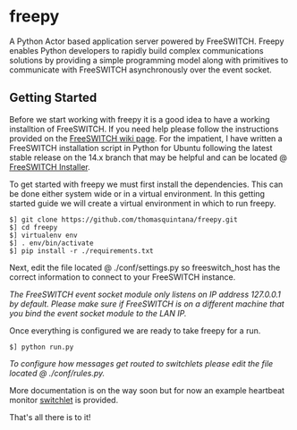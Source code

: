 freepy
======

A Python Actor based application server powered by FreeSWITCH. Freepy enables Python developers to rapidly build complex communications solutions by providing a simple programming model along with primitives to communicate with FreeSWITCH asynchronously over the event socket.

Getting Started
---------------

Before we start working with freepy it is a good idea to have a working installtion of FreeSWITCH. If you need help please follow the instructions provided on the [FreeSWITCH wiki page](http://wiki.freeswitch.org/wiki/Download_%26_Installation_Guide). For the impatient, I have written a FreeSWITCH installation script in Python for Ubuntu following the latest stable release on the 14.x branch that may be helpful and can be located @ [FreeSWITCH Installer](https://github.com/thomasquintana/freeswitch-installer).

To get started with freepy we must first install the dependencies. This can be done either system wide or in a virtual environment. In this getting started guide we will create a virtual environment in which to run freepy.

```
$] git clone https://github.com/thomasquintana/freepy.git
$] cd freepy
$] virtualenv env
$] . env/bin/activate
$] pip install -r ./requirements.txt
```

Next, edit the file located @ ./conf/settings.py so freeswitch_host has the correct information to connect to your FreeSWITCH instance.

*The FreeSWITCH event socket module only listens on IP address 127.0.0.1 by default. Please make sure if FreeSWITCH is on a different machine that you bind the event socket module to the LAN IP.*

Once everything is configured we are ready to take freepy for a run.

```
$] python run.py
```

*To configure how messages get routed to switchlets please edit the file located @ ./conf/rules.py.*

More documentation is on the way soon but for now an example heartbeat monitor [switchlet](https://github.com/thomasquintana/freepy/blob/master/switchlets/heartbeat/example.py) is provided.

That's all there is to it!
